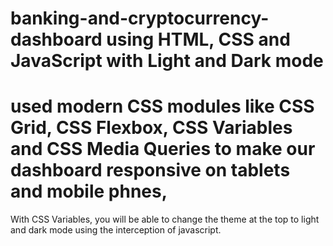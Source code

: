 # banking-and-cryptocurrency-dashboard using HTML, CSS and JavaScript with Light and Dark mode
# used modern CSS modules like CSS Grid, CSS Flexbox, CSS Variables and CSS Media Queries to make our dashboard responsive on tablets and mobile  phnes,
With CSS Variables,  you will be able to change the theme at the top to light and dark mode using the interception of javascript.
